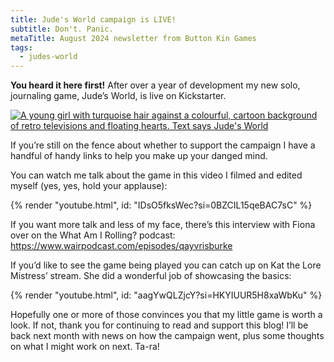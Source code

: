 ```yaml
---
title: Jude's World campaign is LIVE!
subtitle: Don't. Panic.
metaTitle: August 2024 newsletter from Button Kin Games
tags:
  - judes-world
---
```


<p>
    <b>You heard it here first!</b> After over a year of development my new solo, journaling game, Jude’s World, is live on Kickstarter.
</p>
<a href="https://www.kickstarter.com/projects/buttonkin/judes-world" target="_blank">
    <img src="/assets/images/newsletter/judes_world_ks.png" alt="A young girl with turquoise hair against a colourful, cartoon background of retro televisions and floating hearts. Text says Jude's World">
</a>
<p>
    If you’re still on the fence about whether to support the campaign I have a handful of handy links to help you make up your danged mind.
</p><p>
    You can watch me talk about the game in this video I filmed and edited myself (yes, yes, hold your applause):
</p>

{% render "youtube.html", id: "IDsO5fksWec?si=0BZCIL15qeBAC7sC" %}

<p>
    If you want more talk and less of my face, there’s this interview with Fiona over on the What Am I Rolling? podcast: <a href="https://www.wairpodcast.com/episodes/qayvrisburke" target="_blank">https://www.wairpodcast.com/episodes/qayvrisburke</a>
</p><p>
    If you’d like to see the game being played you can catch up on Kat the Lore Mistress’ stream. She did a wonderful job of showcasing the basics:
</p>

{% render "youtube.html", id: "aagYwQLZjcY?si=HKYIUUR5H8xaWbKu" %}

<p>
    Hopefully one or more of those convinces you that my little game is worth a look. If not, thank you for continuing to read and support this blog! I’ll be back next month with news on how the campaign went, plus some thoughts on what I might work on next. Ta-ra!
</p>
